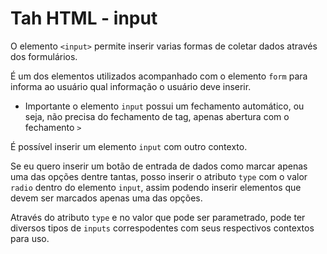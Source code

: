 # Tah HTML - input
O elemento `<input>` permite inserir varias formas de coletar dados através dos formulários. 

É um dos elementos utilizados acompanhado com o elemento `form` para informa ao usuário qual informação o usuário deve inserir.

- Importante o elemento `input` possui um fechamento automático, ou seja, não precisa do fechamento de tag, apenas abertura com o fechamento `>`

É possível inserir um elemento `input` com outro contexto. 

Se eu quero inserir um botão de entrada de dados como marcar apenas uma das opções dentre tantas, posso inserir o atributo `type` com o valor `radio` dentro do elemento `input`, assim podendo inserir elementos que devem ser marcados apenas uma das opções.

Através do atributo `type` e no valor que pode ser parametrado, pode ter diversos tipos de `inputs` correspodentes com seus respectivos contextos para uso.